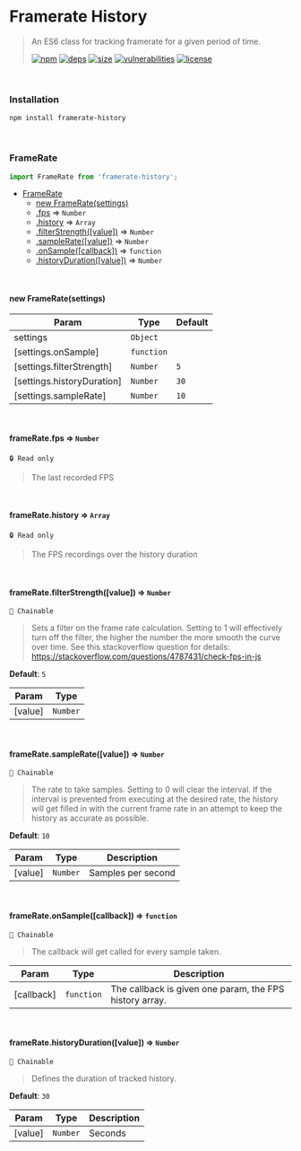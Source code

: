 # Framerate History

> An ES6 class for tracking framerate for a given period of time.
>
> [![npm][npm]][npm-url]
[![deps][deps]][deps-url]
[![size][size]][size-url]
[![vulnerabilities][vulnerabilities]][vulnerabilities-url]
[![license][license]][license-url]


<br><a name="Installation"></a>

### Installation
```npm install framerate-history```

<br><a name="FrameRate"></a>

### FrameRate
``` javascriptimport FrameRate from 'framerate-history';```

* [FrameRate](#FrameRate)
    * [new FrameRate(settings)](#new_FrameRate_new)
    * [.fps](#FrameRate+fps) ⇒ <code>Number</code>
    * [.history](#FrameRate+history) ⇒ <code>Array</code>
    * [.filterStrength([value])](#FrameRate+filterStrength) ⇒ <code>Number</code>
    * [.sampleRate([value])](#FrameRate+sampleRate) ⇒ <code>Number</code>
    * [.onSample([callback])](#FrameRate+onSample) ⇒ <code>function</code>
    * [.historyDuration([value])](#FrameRate+historyDuration) ⇒ <code>Number</code>


<br><a name="new_FrameRate_new"></a>

#### new FrameRate(settings)

| Param | Type | Default |
| --- | --- | --- |
| settings | <code>Object</code> |  | 
| [settings.onSample] | <code>function</code> |  | 
| [settings.filterStrength] | <code>Number</code> | <code>5</code> | 
| [settings.historyDuration] | <code>Number</code> | <code>30</code> | 
| [settings.sampleRate] | <code>Number</code> | <code>10</code> | 


<br><a name="FrameRate+fps"></a>

#### frameRate.fps ⇒ <code>Number</code>
`🔒 Read only`

> The last recorded FPS


<br><a name="FrameRate+history"></a>

#### frameRate.history ⇒ <code>Array</code>
`🔒 Read only`

> The FPS recordings over the history duration


<br><a name="FrameRate+filterStrength"></a>

#### frameRate.filterStrength([value]) ⇒ <code>Number</code>
`🔗 Chainable`

> Sets a filter on the frame rate calculation. Setting to 1 will effectively turn off the filter, the higher the> number the more smooth the curve over time. See this stackoverflow question for details:> https://stackoverflow.com/questions/4787431/check-fps-in-js

**Default**: <code>5</code>  

| Param | Type |
| --- | --- |
| [value] | <code>Number</code> | 


<br><a name="FrameRate+sampleRate"></a>

#### frameRate.sampleRate([value]) ⇒ <code>Number</code>
`🔗 Chainable`

> The rate to take samples. Setting to 0 will clear the interval. If the interval is prevented from executing at the desired rate, the history will get filled in with the current frame rate in an attempt to keep the history as accurate as possible.

**Default**: <code>10</code>  

| Param | Type | Description |
| --- | --- | --- |
| [value] | <code>Number</code> | Samples per second |


<br><a name="FrameRate+onSample"></a>

#### frameRate.onSample([callback]) ⇒ <code>function</code>
`🔗 Chainable`

> The callback will get called for every sample taken.


| Param | Type | Description |
| --- | --- | --- |
| [callback] | <code>function</code> | The callback is given one param, the FPS history array. |


<br><a name="FrameRate+historyDuration"></a>

#### frameRate.historyDuration([value]) ⇒ <code>Number</code>
`🔗 Chainable`

> Defines the duration of tracked history.

**Default**: <code>30</code>  

| Param | Type | Description |
| --- | --- | --- |
| [value] | <code>Number</code> | Seconds |


[npm]: https://img.shields.io/npm/v/framerate-history.svg
[npm-url]: https://npmjs.com/package/framerate-history
[deps]: https://david-dm.org/darrenpaulwright/framerate-history.svg
[deps-url]: https://david-dm.org/darrenpaulwright/framerate-history
[size]: https://packagephobia.now.sh/badge?p&#x3D;framerate-history
[size-url]: https://packagephobia.now.sh/result?p&#x3D;framerate-history
[vulnerabilities]: https://snyk.io/test/github/DarrenPaulWright/framerate-history/badge.svg?targetFile&#x3D;package.json
[vulnerabilities-url]: https://snyk.io/test/github/DarrenPaulWright/framerate-history?targetFile&#x3D;package.json
[license]: https://img.shields.io/github/license/DarrenPaulWright/framerate-history.svg
[license-url]: https://npmjs.com/package/framerate-history/LICENSE.md
